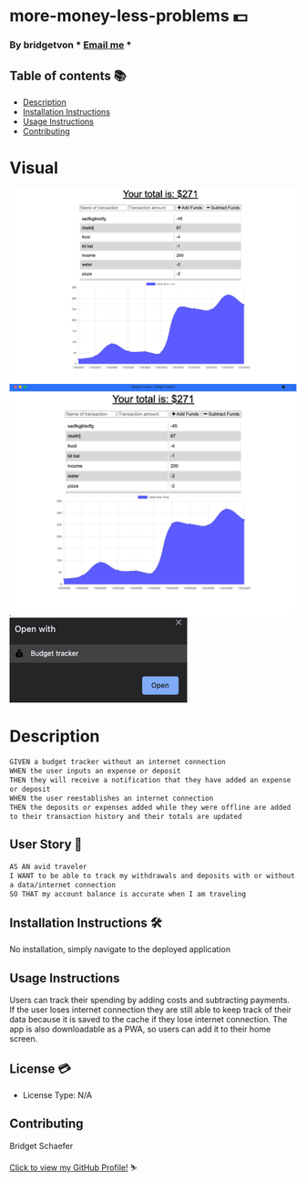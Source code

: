 # more-money-less-problems :dollar:

  ### By bridgetvon * [Email me](bridget.schaefer31@gmail.com) * 

  ## Table of contents 📚
  * [Description](#Description)
  * [Installation Instructions](#installation-Instructions)
  * [Usage Instructions](#Usage-Instructions)
  * [Contributing](#Contributing)

  # Visual

<img src="./public/images/web.png">

<img src="./public/images/PWA.png">

<img src="./public/images/PWAicon.png">
 
  # Description
 ```
 GIVEN a budget tracker without an internet connection
 WHEN the user inputs an expense or deposit
 THEN they will receive a notification that they have added an expense or deposit
 WHEN the user reestablishes an internet connection
 THEN the deposits or expenses added while they were offline are added to their transaction history and their totals are updated
 ```

  ## User Story :book:
  ```
 AS AN avid traveler
 I WANT to be able to track my withdrawals and deposits with or without a data/internet connection
 SO THAT my account balance is accurate when I am traveling 
  ```

  ## Installation Instructions :hammer_and_wrench:
  No installation, simply navigate to the deployed application

  ## Usage Instructions
  Users can track their spending by adding costs and subtracting payments. If the user loses internet connection they are still able to keep track of their data because it is saved to the cache if they lose internet connection. The app is also downloadable as a PWA, so users can add it to their home screen. 


  ## License :credit_card:
  * License Type: N/A


 ## Contributing 
 Bridget Schaefer 
    
 [Click to view my GitHub Profile!](https://github.com/bridgetvon) :skier: